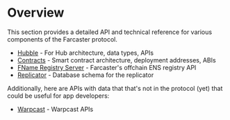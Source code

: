 # Overview

This section provides a detailed API and technical reference for various components of the Farcaster protocol.

- [Hubble](/reference/hubble/architecture) - For Hub architecture, data types, APIs
- [Contracts](/reference/contracts/index) - Smart contract architecture, deployment addresses, ABIs
- [FName Registry Server](/reference/fname/api) - Farcaster's offchain ENS registry API
- [Replicator](/reference/replicator/schema) - Database schema for the replicator

Additionally, here are APIs with data that that's not in the protocol (yet) that could be useful for app developers:

- [Warpcast](/reference/warpcast/api) - Warpcast APIs
